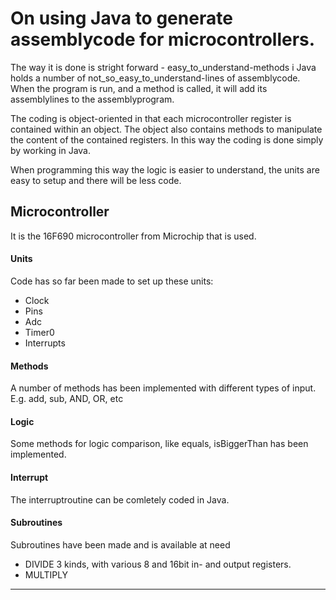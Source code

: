 # On using Java to generate assemblycode for microcontrollers.

The way it is done is stright forward - easy_to_understand-methods i Java holds a number of not_so_easy_to_understand-lines of assemblycode. When the program is run, and a method is called, it will add its assemblylines to the assemblyprogram. 

The coding is object-oriented in that each microcontroller register is contained within an object. The object also contains methods to manipulate the content of the contained registers. In this way the coding is done simply by working in Java.

When programming this way the logic is easier to understand, the units are easy to setup and there will be less code.

## Microcontroller
It is the 16F690 microcontroller from Microchip that is used. 

#### Units
Code has so far been made to set up these units: 
- Clock
- Pins
- Adc
- Timer0
- Interrupts

#### Methods
A number of methods has been implemented with different types of input. E.g. add, sub, AND, OR, etc

#### Logic
Some methods for logic comparison, like equals, isBiggerThan has been implemented. 

#### Interrupt
The interruptroutine can be comletely coded in Java.

#### Subroutines
Subroutines have been made and is available at need
- DIVIDE 3 kinds, with various 8 and 16bit in- and output registers.
- MULTIPLY 
---
